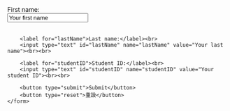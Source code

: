 <!DOCTYPE html>
<html lang="en">
<head>
    <meta charset="UTF-8">
    <meta name="viewport" content="width=device-width, initial-scale=1.0">
    <title>Student Form</title>
</head>
<body>
    <form action="#" method="post">
        <label for="firstName">First name:</label><br>
        <input type="text" id="firstName" name="firstName" value="Your first name"><br><br>
        
        <label for="lastName">Last name:</label><br>
        <input type="text" id="lastName" name="lastName" value="Your last name"><br><br>
        
        <label for="studentID">Student ID:</label><br>
        <input type="text" id="studentID" name="studentID" value="Your student ID"><br><br>
        
        <button type="submit">Submit</button>
        <button type="reset">重設</button>
    </form>
</body>
</html>


